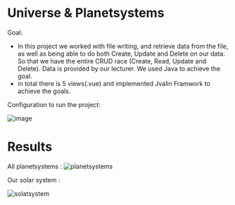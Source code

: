 # Universe & Planetsystems 
Goal: 

 - In this project we worked with file writing, and retrieve data from the file, as well as being able to do both Create, Update and Delete on our data. So that we have the entire CRUD race (Create, Read, Update and Delete). Data is provided by our lecturer. We used Java to achieve the goal.
 - in total there is 5 views(.vue) and implemented Jvalin Framwork to achieve the goals.

Configuration to run the project: 

![image](https://user-images.githubusercontent.com/90834593/135545590-10465e0a-79d3-444a-8b57-cec4d045d53a.png)

# Results
All planetsystems : 
![planetsystems](https://user-images.githubusercontent.com/90834593/187072936-4cfa8b81-291d-4d8d-bfe1-1ad14b10196a.png)


Our solar system : 


![solatsystem](https://user-images.githubusercontent.com/90834593/187072965-aa55dee9-c178-4adb-9605-51693a8676af.png)
